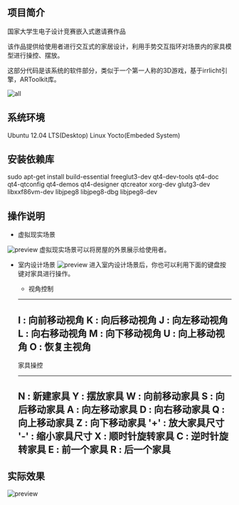 项目简介
-------
国家大学生电子设计竞赛嵌入式邀请赛作品

该作品提供给使用者进行交互式的家居设计，利用手势交互指环对场景内的家具模型进行操控、摆放。

这部分代码是该系统的软件部分，类似于一个第一人称的3D游戏，基于irrlicht引擎，ARToolkit库。

![all](yikun.github.io/assets/pic/design/all.PNG)

系统环境
-------
Ubuntu 12.04 LTS(Desktop)
Linux Yocto(Embeded System)

安装依赖库
-------
sudo apt-get install build-essential freeglut3-dev qt4-dev-tools qt4-doc qt4-qtconfig qt4-demos qt4-designer qtcreator xorg-dev glutg3-dev libxxf86vm-dev libjpeg8 libjpeg8-dbg libjpeg8-dev

操作说明
-------
+ 虚拟现实场景 

![preview](http://yikun.github.io/assets/pic/design/ar.PNG)
虚拟现实场景可以将房屋的外景展示给使用者。

+ 室内设计场景
![preview](http://yikun.github.io/assets/pic/design/scene.PNG)
进入室内设计场景后，你也可以利用下面的键盘按键对家具进行操作。
	
	- 视角控制

	---
	I : 向前移动视角
	K : 向后移动视角
	J : 向左移动视角
	L : 向右移动视角
	M : 向下移动视角
	U : 向上移动视角
	O : 恢复主视角
	---

	家具操控

	---
	N : 新建家具
	Y : 摆放家具
	W : 向前移动家具
	S : 向后移动家具
	A : 向左移动家具
	D : 向右移动家具
	Q : 向上移动家具
	Z : 向下移动家具
	'+' : 放大家具尺寸 
	'-' : 缩小家具尺寸
	X : 顺时针旋转家具
	C : 逆时针旋转家具
	E : 前一个家具
	R : 后一个家具
	---

实际效果
---

![preview](yikun.github.io/assets/pic/design/actual.PNG)
